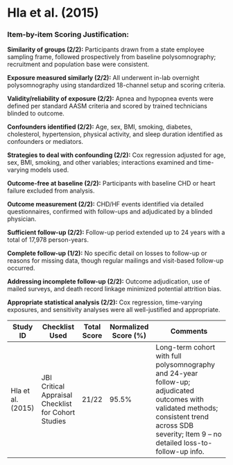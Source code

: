 # Hla et al. (2015)

### Item-by-item Scoring Justification:

**Similarity of groups (2/2):** Participants drawn from a state employee sampling frame, followed prospectively from baseline polysomnography; recruitment and population base were consistent.

**Exposure measured similarly (2/2):** All underwent in-lab overnight polysomnography using standardized 18-channel setup and scoring criteria.

**Validity/reliability of exposure (2/2):** Apnea and hypopnea events were defined per standard AASM criteria and scored by trained technicians blinded to outcome.

**Confounders identified (2/2):** Age, sex, BMI, smoking, diabetes, cholesterol, hypertension, physical activity, and sleep duration identified as confounders or mediators.

**Strategies to deal with confounding (2/2):** Cox regression adjusted for age, sex, BMI, smoking, and other variables; interactions examined and time-varying models used.

**Outcome-free at baseline (2/2):** Participants with baseline CHD or heart failure excluded from analysis.

**Outcome measurement (2/2):** CHD/HF events identified via detailed questionnaires, confirmed with follow-ups and adjudicated by a blinded physician.

**Sufficient follow-up (2/2):** Follow-up period extended up to 24 years with a total of 17,978 person-years.

**Complete follow-up (1/2):** No specific detail on losses to follow-up or reasons for missing data, though regular mailings and visit-based follow-up occurred.

**Addressing incomplete follow-up (2/2):** Outcome adjudication, use of mailed surveys, and death record linkage minimized potential attrition bias.

**Appropriate statistical analysis (2/2):** Cox regression, time-varying exposures, and sensitivity analyses were all well-justified and appropriate.

| Study ID              | Checklist Used                                  | Total Score | Normalized Score (%) | Comments                                                                                                                                                          |
| --------------------- | ----------------------------------------------- | ----------- | -------------------- | ----------------------------------------------------------------------------------------------------------------------------------------------------------------- |
| Hla et al. (2015)     | JBI Critical Appraisal Checklist for Cohort Studies | 21/22       | 95.5%                | Long-term cohort with full polysomnography and 24-year follow-up; adjudicated outcomes with validated methods; consistent trend across SDB severity; Item 9 – no detailed loss-to-follow-up info. |